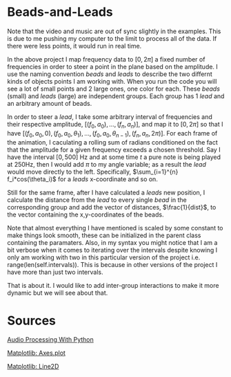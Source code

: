 # Beads-and-Leads

Note that the video and music are out of sync slightly in the examples. This is due to me pushing my computer to the limit to process all of the data. If there were less points, it would run in real time. 

In the above project I map frequency data to $[0, 2\pi]$ a fixed number of frequencies in order to steer a point in the plane based on the amplitude. I use the naming convention $beads$ and $leads$ to describe the two differnt kinds of objects points I am working with. When you run the code you will see a lot of small points and 2 large ones, one color for each. These $beads$ (small) and $leads$ (large) are independent groups. Each group has 1 $lead$ and an arbitrary amount of beads. 

In order to steer a $lead$, I take some arbitrary interval of frequencies and their respective amplitude, $[(f_0, a_0), ... , (f_n, a_n)]$, and map it to $[0, 2\pi]$ so that I have $[(f_0, a_0, 0), (f_0, a_0, \theta_1), ... , (f_0, a_0, \theta_{n-1}), (f_n, a_n, 2\pi)]$. For each frame of the animation, I caculating a rolling sum of radians conditioned on the fact that the amplitude for a given frequency exceeds a chosen threshold. Say I have the interval $[0,500]$ Hz and at some time $t$ a pure note is being played at 250Hz, then I would add $\pi$ to my angle variable; as a result the $lead$ would move directly to the left. Specifically, $\sum_{i=1}^{n} f_i*cos(\theta_i)$ for a $leads$ x-coordinate and so on.

Still for the same frame, after I have calculated a $leads$ new position, I calculate the distance from the $lead$ to every single $bead$ in the corresponding group and add the vector of distances, $\frac{1}{dist}$, to the vector containing the x,y-coordinates of the beads. 

Note that almost everything I have mentioned is scaled by some constant to make things look smooth, these can be initialized in the parent class containing the paramaters. Also, in my syntax you might notice that I am a bit verbose when it comes to iterating over the intervals despite knowing I only am working with two in this particular version of the project i.e. range(len(self.intervals)). This is because in other versions of the project I have more than just two intervals. 

That is about it. I would like to add inter-group interactions to make it more dynamic but we will see about that.

# Sources

[Audio Processing With Python](https://www.youtube.com/watch?v=AShHJdSIxkY)

[Matplotlib: Axes.plot](https://matplotlib.org/3.1.1/api/_as_gen/matplotlib.axes.Axes.plot.html#matplotlib.axes.Axes.plot)

[Matplotlib: Line2D](https://matplotlib.org/3.1.1/api/_as_gen/matplotlib.lines.Line2D.html)



